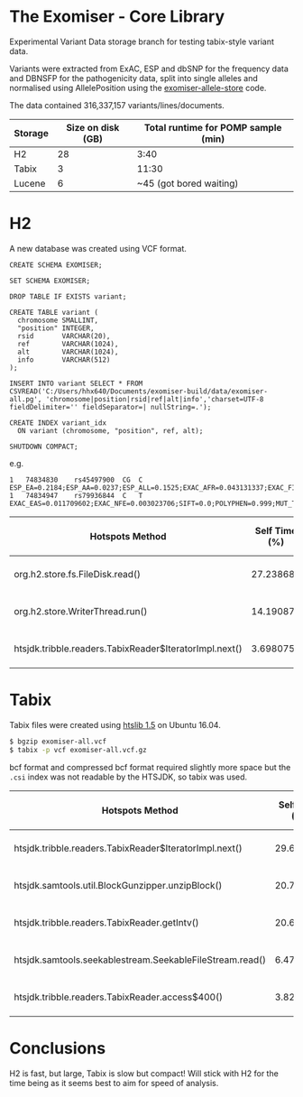 The Exomiser - Core Library
===============================================================

Experimental Variant Data storage branch for testing tabix-style variant data. 

Variants were extracted from ExAC, ESP and dbSNP for the frequency data and DBNSFP for the pathogenicity data, split into single alleles and normalised using AllelePosition using the [exomiser-allele-store](https://github.com/julesjacobsen/exomiser_allele_store) code.
 
The data contained 316,337,157 variants/lines/documents. 

Storage | Size on disk (GB) | Total runtime for POMP sample (min)
------------ | ------------- | -----------------
H2 | 28 | 3:40
Tabix | 3 | 11:30
Lucene | 6 | ~45 (got bored waiting) 


H2
============================

A new database was created using VCF format.


```h2
CREATE SCHEMA EXOMISER;

SET SCHEMA EXOMISER;

DROP TABLE IF EXISTS variant;

CREATE TABLE variant (
  chromosome SMALLINT,
  "position" INTEGER,
  rsid       VARCHAR(20),
  ref        VARCHAR(1024),
  alt        VARCHAR(1024),
  info       VARCHAR(512)
);

INSERT INTO variant SELECT * FROM CSVREAD('C:/Users/hhx640/Documents/exomiser-build/data/exomiser-all.pg', 'chromosome|position|rsid|ref|alt|info','charset=UTF-8 fieldDelimiter='' fieldSeparator=| nullString=.');

CREATE INDEX variant_idx
  ON variant (chromosome, "position", ref, alt);

SHUTDOWN COMPACT;
```
e.g.
```
1	74834830	rs45497900	CG	C	ESP_EA=0.2184;ESP_AA=0.0237;ESP_ALL=0.1525;EXAC_AFR=0.043131337;EXAC_FIN=0.23212628;EXAC_NFE=0.17882353;EXAC_OTH=0.113895215;EXAC_SAS=0.018518519
1	74834947	rs79936844	C	T	EXAC_EAS=0.011709602;EXAC_NFE=0.003023706;SIFT=0.0;POLYPHEN=0.999;MUT_TASTER=1.0
```


Hotspots Method | Self Time (%) | Self Time | Self Time (CPU) | Total Time | Total Time (CPU) 
--------------- |-------------- | --------- | --------------- | ---------- | ----------------
org.h2.store.fs.FileDisk.read() |	27.238684 |	71,577 ms (27.2%) |	71,577 ms |	71,577 ms |	71,577 ms
org.h2.store.WriterThread.run() |	14.190871 |	37,290 ms (14.2%) |	0.000 ms |	37,388 ms |	0.000 ms
htsjdk.tribble.readers.TabixReader$IteratorImpl.next() |	3.6980753 |	9,717 ms (3.7%) |	9,717 ms |	31,810 ms |	31,810 ms

Tabix
=============================

Tabix files were created using [htslib 1.5](http://www.htslib.org/download/) on Ubuntu 16.04.
```bash
$ bgzip exomiser-all.vcf
$ tabix -p vcf exomiser-all.vcf.gz
```

bcf format and compressed bcf format required slightly more space but the ```.csi``` index was not readable by the HTSJDK, so tabix was used.   

Hotspots Method | Self Time (%) | Self Time | Self Time (CPU) | Total Time | Total Time (CPU) 
--------------- |-------------- | --------- | --------------- | ---------- | ----------------
htsjdk.tribble.readers.TabixReader$IteratorImpl.next() |	29.630745	 |174,125 ms (29.6%) |	174,125 ms |	483,389 ms |	483,389 ms
htsjdk.samtools.util.BlockGunzipper.unzipBlock() |	20.737188 |	121,862 ms (20.7%) |	121,862 ms |	121,862 ms |	121,862 ms
htsjdk.tribble.readers.TabixReader.getIntv() |	20.664639 |	121,435 ms (20.7%) |	121,435 ms |	121,435 ms |	121,435 ms
htsjdk.samtools.seekablestream.SeekableFileStream.read() |	6.474643 |	38,048 ms (6.5%) |	38,048 ms |	38,048 ms |	38,048 ms
htsjdk.tribble.readers.TabixReader.access$400() |	3.8276968 |	22,493 ms (3.8%) |	22,493 ms |	143,929 ms |	143,929 ms


Conclusions
====

H2 is fast, but large, Tabix is slow but compact! Will stick with H2 for the time being as it seems best to aim for speed of analysis.